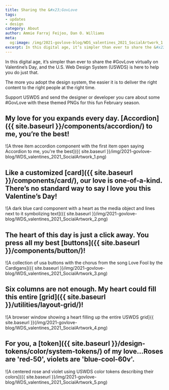 ```yaml
---
title: Sharing the &#x23;GovLove
tags:
- updates
- design
category: About
author: Ammie Farraj Feijoo, Dan O. Williams
meta:
  og:image: /img/2021-govlove-blog/WDS_valentines_2021_SocialArtwork_1.png
excerpt: In this digital age, it’s simpler than ever to share the &#x23;GovLove virtually on Valentine’s Day, and the U.S. Web Design System (USWDS) is here to help you do just that.
---
```


In this digital age, it’s simpler than ever to share the #GovLove virtually on Valentine’s Day, and the U.S. Web Design System (USWDS) is here to help you do just that.

The more you adopt the design system, the easier it is to deliver the right content to the right people at the right time.

Support USWDS and send the designer or developer you care about some #GovLove with these themed PNGs for this fun February season.

## My love for you expands every day. [Accordion]({{ site.baseurl }}/components/accordion/) to me, you’re the best!
![A three item accordion component with the first item open saying Accordion to me, you're the best]({{ site.baseurl }}/img/2021-govlove-blog/WDS_valentines_2021_SocialArtwork_1.png)

## Like a customized [card]({{ site.baseurl }}/components/card/), our love is one-of-a-kind. There’s no standard way to say I love you this Valentine’s Day!
![A dark blue card component with a heart as the media object and lines next to it symbolizing text]({{ site.baseurl }}/img/2021-govlove-blog/WDS_valentines_2021_SocialArtwork_2.png)

## The heart of this day is just a click away. You press all my best [buttons]({{ site.baseurl }}/components/button/)!
![A collection of usa buttons with the chorus from the song Love Fool by the Cardigans]({{ site.baseurl }}/img/2021-govlove-blog/WDS_valentines_2021_SocialArtwork_3.png)

## Six columns are not enough. My heart could fill this entire [grid]({{ site.baseurl }}/utilities/layout-grid/)!
![A browser window showing a heart filling up the entire USWDS grid]{{ site.baseurl }}(/img/2021-govlove-blog/WDS_valentines_2021_SocialArtwork_4.png)

## For you, a [token]({{ site.baseurl }}/design-tokens/color/system-tokens/) of my love…Roses are 'red-50', violets are 'blue-cool-60v'.
![A centered rose and violet using USWDS color tokens describing their colors]({{ site.baseurl }}/img/2021-govlove-blog/WDS_valentines_2021_SocialArtwork_5.png)
